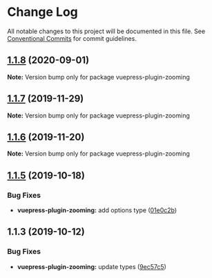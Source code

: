 # Change Log

All notable changes to this project will be documented in this file.
See [Conventional Commits](https://conventionalcommits.org) for commit guidelines.

## [1.1.8](https://github.com/vuepress/vuepress-community/compare/vuepress-plugin-zooming@1.1.7...vuepress-plugin-zooming@1.1.8) (2020-09-01)

**Note:** Version bump only for package vuepress-plugin-zooming

## [1.1.7](https://github.com/vuepress/vuepress-community/compare/vuepress-plugin-zooming@1.1.6...vuepress-plugin-zooming@1.1.7) (2019-11-29)

**Note:** Version bump only for package vuepress-plugin-zooming

## [1.1.6](https://github.com/vuepress/vuepress-community/compare/vuepress-plugin-zooming@1.1.5...vuepress-plugin-zooming@1.1.6) (2019-11-20)

**Note:** Version bump only for package vuepress-plugin-zooming

## [1.1.5](https://github.com/vuepress/vuepress-community/compare/vuepress-plugin-zooming@1.1.3...vuepress-plugin-zooming@1.1.5) (2019-10-18)

### Bug Fixes

- **vuepress-plugin-zooming:** add options type ([01e0c2b](https://github.com/vuepress/vuepress-community/commit/01e0c2bcfffe8f0832611df3f154868fa1655611))

## 1.1.3 (2019-10-12)

### Bug Fixes

- **vuepress-plugin-zooming:** update types ([9ec57c5](https://github.com/vuepress/vuepress-community/commit/9ec57c5))
